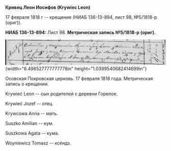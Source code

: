 **Кривец Леон Иосифов (Krywiec Leon)**

17 февраля 1818 г -- крещение (НИАБ 136-13-894, лист 98, №5/1818-р
(ориг)).

**НИАБ 136-13-894:** Лист 98. **Метрическая запись №5/1818-р (ориг).**

![](./media/f74008e48cf9fba6eeb910555e9fdf1452bccae0.png){width="6.496527777777778in"
height="1.0399540682414699in"}

Осовская Покровская церковь. 17 февраля 1818 года. Метрическая запись о
крещении.

Krywieć Leon -- сын родителей с деревни Горелое.

Krywieć Jozef -- отец.

Krywcowa Anna -- мать.

Suszko Amilian -- кум.

Suszkowa Agata -- кума.

Woyniewicz Tomasz -- ксёндз.
